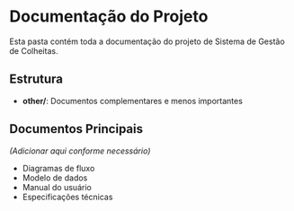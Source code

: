 # Documentação do Projeto

Esta pasta contém toda a documentação do projeto de Sistema de Gestão de Colheitas.

## Estrutura

* **other/**: Documentos complementares e menos importantes

## Documentos Principais

_(Adicionar aqui conforme necessário)_

* Diagramas de fluxo
* Modelo de dados
* Manual do usuário
* Especificações técnicas

